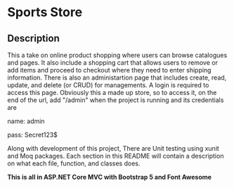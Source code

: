# Sports Store

## Description
This a take on online product shopping where users can browse catalogues and pages. It also include a shopping cart that allows users to remove or add items and proceed to checkout where they need to enter shipping information. There is also an administartion page that includes create, read, update, and delete (or CRUD) for managements. A login is required to access this page. Obviously this a made up store, so to access it, on the end of the url, add "/admin" when the project is running and its credentials are

name: admin

pass: Secret123$

Along with development of this project, There are Unit testing using xunit and Moq packages.
Each section in this README will contain a description on what each file, function, and classes does.

**This is all in ASP.NET Core MVC with Bootstrap 5 and Font Awesome**



 
